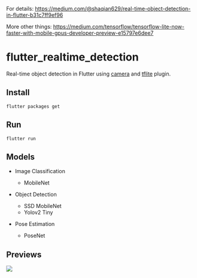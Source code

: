 For details: https://medium.com/@shaqian629/real-time-object-detection-in-flutter-b31c7ff9ef96

More other things: https://medium.com/tensorflow/tensorflow-lite-now-faster-with-mobile-gpus-developer-preview-e15797e6dee7

# flutter_realtime_detection

Real-time object detection in Flutter using [camera](https://pub.dartlang.org/packages/camera) and [tflite](https://pub.dartlang.org/packages/tflite) plugin. 

## Install 

```
flutter packages get
```

## Run

```
flutter run
```

## Models

- Image Classification
  - MobileNet

- Object Detection
  - SSD MobileNet
  - Yolov2 Tiny

- Pose Estimation 
  - PoseNet

## Previews

![](preview.jpg) 


